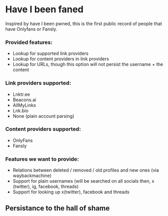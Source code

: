 # Have I been faned

Inspired by have I been pwned, this is the first public record of people that have Onlyfans or Fansly.

### Provided features:
- Lookup for supported link providers
- Lookup for content providers in link providers
- Lookup for URLs, though this option will not persist the username + the content

### Link providers supported:
- Lnktr.ee
- Beacons.ai
- AllMyLinks
- Lnk.bio
- None (plain account parsing)

### Content providers supported:
- OnlyFans
- Fansly

### Features we want to provide:
- Relations between deleted / removed / old profiles and new ones (via waybackmachine)
- Support for plain usernames (will be searched on all socials then, x (twitter), ig, facebook, threads)
- Support for looking up x(twitter), facebook and threads

## Persistance to the hall of shame
